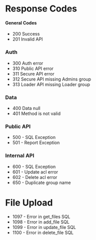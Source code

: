 # Response Codes

#### General Codes

- 200 Success
- 201 Invalid API

### Auth

- 300 Auth error
- 310 Public API error
- 311 Secure API error
- 312 Secure API missing Admins group
- 313 Loader API missing Loader group

### Data

- 400 Data null
- 401 Method is not valid

### Public API

* 500 - SQL Exception
* 501 - Report Exception

### Internal API

* 600 - SQL Exception
* 601 - Update acl error
* 602 - Delete acl error
* 650 - Duplicate group name

# File Upload

* 1097 - Error in get_files SQL
* 1098 - Error in add_file SQL
* 1099 - Error in update_file SQL
* 1100 - Error in delete_file SQL

